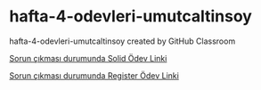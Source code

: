 # hafta-4-odevleri-umutcaltinsoy
hafta-4-odevleri-umutcaltinsoy created by GitHub Classroom

[Sorun çıkması durumunda Solid Ödev Linki ](https://github.com/umutcaltinsoy/SolidPrinciplesViaJava)

[Sorun çıkması durumunda Register Ödev Linki ](https://github.com/umutcaltinsoy/SpringMvcRegistration)
